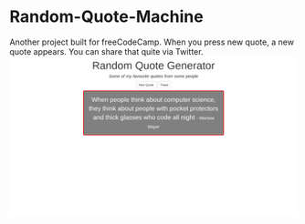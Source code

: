 # Random-Quote-Machine
Another project built for freeCodeCamp.
When you press new quote, a new quote appears. You can share that quite via Twitter.
![Image alt text](https://github.com/The-IT-Geek/Random-Quote-Machine/blob/master/Screenshot.png?raw=true "Main Screen")
